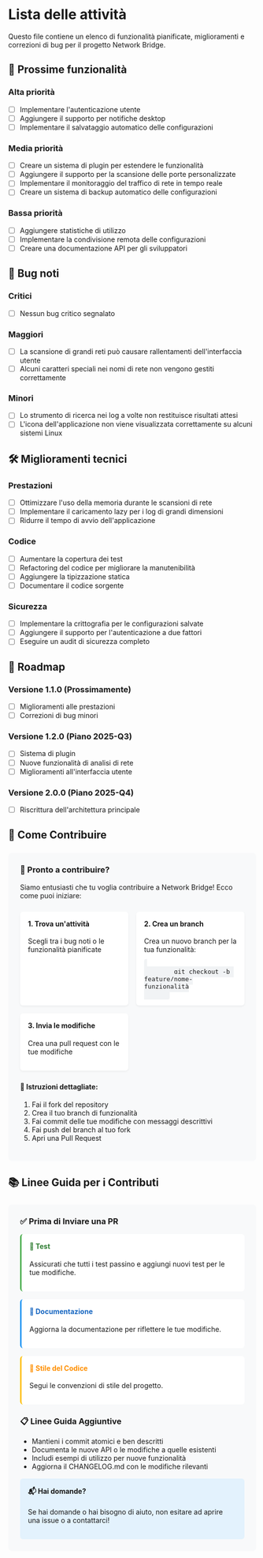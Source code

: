 # Lista delle attività

Questo file contiene un elenco di funzionalità pianificate, miglioramenti e correzioni di bug per il progetto Network Bridge.

## 🚀 Prossime funzionalità

### Alta priorità
- [ ] Implementare l'autenticazione utente
- [ ] Aggiungere il supporto per notifiche desktop
- [ ] Implementare il salvataggio automatico delle configurazioni

### Media priorità
- [ ] Creare un sistema di plugin per estendere le funzionalità
- [ ] Aggiungere il supporto per la scansione delle porte personalizzate
- [ ] Implementare il monitoraggio del traffico di rete in tempo reale
- [ ] Creare un sistema di backup automatico delle configurazioni

### Bassa priorità
- [ ] Aggiungere statistiche di utilizzo
- [ ] Implementare la condivisione remota delle configurazioni
- [ ] Creare una documentazione API per gli sviluppatori

## 🐛 Bug noti

### Critici
- [ ] Nessun bug critico segnalato

### Maggiori
- [ ] La scansione di grandi reti può causare rallentamenti dell'interfaccia utente
- [ ] Alcuni caratteri speciali nei nomi di rete non vengono gestiti correttamente

### Minori
- [ ] Lo strumento di ricerca nei log a volte non restituisce risultati attesi
- [ ] L'icona dell'applicazione non viene visualizzata correttamente su alcuni sistemi Linux

## 🛠️ Miglioramenti tecnici

### Prestazioni
- [ ] Ottimizzare l'uso della memoria durante le scansioni di rete
- [ ] Implementare il caricamento lazy per i log di grandi dimensioni
- [ ] Ridurre il tempo di avvio dell'applicazione

### Codice
- [ ] Aumentare la copertura dei test
- [ ] Refactoring del codice per migliorare la manutenibilità
- [ ] Aggiungere la tipizzazione statica
- [ ] Documentare il codice sorgente

### Sicurezza
- [ ] Implementare la crittografia per le configurazioni salvate
- [ ] Aggiungere il supporto per l'autenticazione a due fattori
- [ ] Eseguire un audit di sicurezza completo

## 📅 Roadmap

### Versione 1.1.0 (Prossimamente)
- [ ] Miglioramenti alle prestazioni
- [ ] Correzioni di bug minori

### Versione 1.2.0 (Piano 2025-Q3)
- [ ] Sistema di plugin
- [ ] Nuove funzionalità di analisi di rete
- [ ] Miglioramenti all'interfaccia utente

### Versione 2.0.0 (Piano 2025-Q4)
- [ ] Riscrittura dell'architettura principale


## 🤝 Come Contribuire

<div style="background: #f8f9fa; padding: 1.5rem; border-radius: 8px; margin: 1.5rem 0;">
  <h3 style="margin-top: 0;">🚀 Pronto a contribuire?</h3>
  <p>Siamo entusiasti che tu voglia contribuire a Network Bridge! Ecco come puoi iniziare:</p>
  
  <div style="display: grid; grid-template-columns: repeat(auto-fit, minmax(200px, 1fr)); gap: 1rem; margin: 1.5rem 0;">
    <div style="background: white; padding: 1rem; border-radius: 6px; box-shadow: 0 2px 4px rgba(0,0,0,0.05);">
      <h4 style="margin-top: 0;">1. Trova un'attività</h4>
      <p>Scegli tra i bug noti o le funzionalità pianificate</p>
    </div>
    <div style="background: white; padding: 1rem; border-radius: 6px; box-shadow: 0 2px 4px rgba(0,0,0,0.05);">
      <h4 style="margin-top: 0;">2. Crea un branch</h4>
      <p>Crea un nuovo branch per la tua funzionalità:</p>
      <code style="background: #f1f3f5; padding: 0.2rem 0.4rem; border-radius: 4px; font-size: 0.9em;">
        git checkout -b feature/nome-funzionalità
      </code>
    </div>
    <div style="background: white; padding: 1rem; border-radius: 6px; box-shadow: 0 2px 4px rgba(0,0,0,0.05);">
      <h4 style="margin-top: 0;">3. Invia le modifiche</h4>
      <p>Crea una pull request con le tue modifiche</p>
    </div>
  </div>
  
  <h4>📝 Istruzioni dettagliate:</h4>
  <ol style="padding-left: 1.5rem;">
    <li>Fai il fork del repository</li>
    <li>Crea il tuo branch di funzionalità</li>
    <li>Fai commit delle tue modifiche con messaggi descrittivi</li>
    <li>Fai push del branch al tuo fork</li>
    <li>Apri una Pull Request</li>
  </ol>
</div>

## 📚 Linee Guida per i Contributi

<div style="background: #f8f9fa; padding: 1.5rem; border-radius: 8px; margin: 1.5rem 0;">
  <h3 style="margin-top: 0;">✅ Prima di Inviare una PR</h3>
  
  <div style="display: grid; grid-template-columns: repeat(auto-fit, minmax(250px, 1fr)); gap: 1rem; margin: 1rem 0;">
    <div style="background: white; padding: 1rem; border-radius: 6px; border-left: 3px solid #4CAF50;">
      <h4 style="margin-top: 0; color: #2e7d32;">🧪 Test</h4>
      <p>Assicurati che tutti i test passino e aggiungi nuovi test per le tue modifiche.</p>
    </div>
    <div style="background: white; padding: 1rem; border-radius: 6px; border-left: 3px solid #2196F3;">
      <h4 style="margin-top: 0; color: #1565c0;">📝 Documentazione</h4>
      <p>Aggiorna la documentazione per riflettere le tue modifiche.</p>
    </div>
    <div style="background: white; padding: 1rem; border-radius: 6px; border-left: 3px solid #FFC107;">
      <h4 style="margin-top: 0; color: #ff8f00;">🎨 Stile del Codice</h4>
      <p>Segui le convenzioni di stile del progetto.</p>
    </div>
  </div>
  
  <h3>📋 Linee Guida Aggiuntive</h3>
  <ul style="padding-left: 1.5rem;">
    <li>Mantieni i commit atomici e ben descritti</li>
    <li>Documenta le nuove API o le modifiche a quelle esistenti</li>
    <li>Includi esempi di utilizzo per nuove funzionalità</li>
    <li>Aggiorna il CHANGELOG.md con le modifiche rilevanti</li>
  </ul>
  
  <div style="background: #e3f2fd; padding: 1rem; border-radius: 6px; margin-top: 1rem;">
    <h4 style="margin-top: 0;">📬 Hai domande?</h4>
    <p>Se hai domande o hai bisogno di aiuto, non esitare ad aprire una issue o a contattarci!</p>
  </div>
</div>

